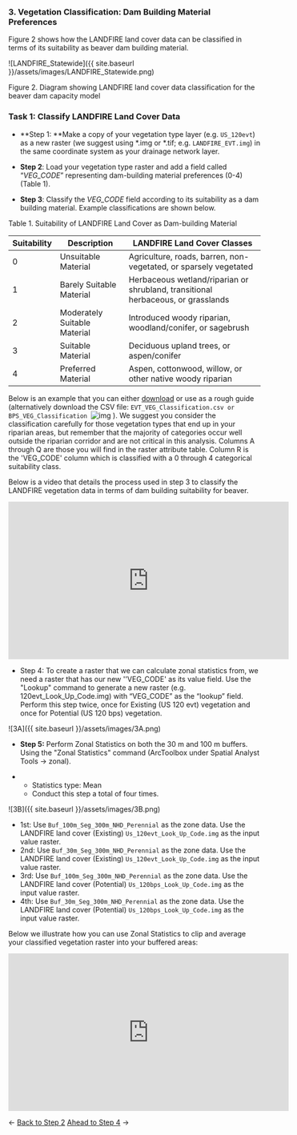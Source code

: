 ### 3. Vegetation Classification: Dam Building Material Preferences

Figure 2 shows how the LANDFIRE land cover data can be classified in terms of its suitability as beaver dam building material.

![LANDFIRE_Statewide]({{ site.baseurl }}/assets/images/LANDFIRE_Statewide.png)

Figure 2. Diagram showing LANDFIRE land cover data classification for the beaver dam capacity model



### Task 1: Classify LANDFIRE Land Cover Data

- **Step 1: **Make a copy of your vegetation type layer (e.g.  `US_120evt`) as a new raster (we suggest using *.img or *.tif; e.g. `LANDFIRE_EVT.img`) in the same coordinate system as your drainage network layer. 


- **Step 2**: Load your vegetation type raster and add a field called “*VEG_CODE*” representing dam-building material preferences (0-4) (Table 1). 


- **Step 3**: Classify the *VEG_CODE* field according to its suitability as a dam building material.  Example classifications are shown below.

Table 1. Suitability of LANDFIRE Land Cover as Dam-building Material 

| Suitability | Description                  | LANDFIRE Land Cover Classes              |
| ----------- | ---------------------------- | ---------------------------------------- |
| 0           | Unsuitable Material          | Agriculture, roads, barren, non-vegetated, or sparsely vegetated |
| 1           | Barely Suitable Material     | Herbaceous wetland/riparian or shrubland, transitional herbaceous, or grasslands |
| 2           | Moderately Suitable Material | Introduced woody riparian, woodland/conifer, or sagebrush |
| 3           | Suitable Material            | Deciduous upland trees, or aspen/conifer |
| 4           | Preferred Material           | Aspen, cottonwood, willow, or other native woody riparian |

Below is an example that you can either [download](https://docs.google.com/spreadsheets/d/1PrAi4-XPXafwItsISl2MJguihEW040sMQcNmu6QBsnc/edit#gid=474915990) or use as a rough guide (alternatively  download the CSV file: `EVT_VEG_Classification.csv or BPS_VEG_Classification `![img](http://brat.joewheaton.org/_/rsrc/1468872198624/home/documentation/manual-implementation/beaver-dam-capacity-model/3-wood-for-building-materials/Excel_icon.gif) ). We suggest you consider the classification carefully for those vegetation types that end up in your riparian areas, but remember that the majority of categories occur well outside the riparian corridor and are not critical in this analysis. Columns A through Q are those you will find in the raster attribute table. Column R is the 'VEG_CODE' column which is classified with a 0 through 4 categorical suitability class.



Below is a video that details the process used in step 3 to classify the LANDFIRE vegetation data in terms of dam building suitability for beaver. 

<iframe width="560" height="315" src="https://www.youtube.com/embed/wg5fOX1yaTA" frameborder="0" allowfullscreen></iframe>

- Step 4: To create a raster that we can calculate zonal statistics from, we need a raster that has our new ''VEG_CODE' as its value field. Use the "Lookup" command to generate a new raster (e.g. 120evt_Look_Up_Code.img) with “VEG_CODE” as the “lookup” field. Perform this step twice, once for Existing (US 120 evt) vegetation and once for Potential (US 120 bps) vegetation.

![3A]({{ site.baseurl }}/assets/images/3A.png)

- **Step 5:** Perform Zonal Statistics on both the 30 m and 100 m buffers.  Using the "Zonal Statistics" command (ArcToolbox under Spatial Analyst Tools -> zonal).


- - Statistics type: Mean
  - Conduct this step a total of four times.

![3B]({{ site.baseurl }}/assets/images/3B.png)

- 1st: Use `Buf_100m_Seg_300m_NHD_Perennial` as the zone data. Use the LANDFIRE land cover     (Existing) `Us_120evt_Look_Up_Code.img` as the input value raster.
- 2nd: Use `Buf_30m_Seg_300m_NHD_Perennial` as the zone data. Use the LANDFIRE land cover       (Existing) `Us_120evt_Look_Up_Code.img` as the input value raster.
- 3rd: Use `Buf_100m_Seg_300m_NHD_Perennial` as the zone data. Use the LANDFIRE land cover (Potential) `Us_120bps_Look_Up_Code.img` as the input value raster.
- 4th: Use `Buf_30m_Seg_300m_NHD_Perennial` as the zone data. Use the LANDFIRE land cover (Potential) `Us_120bps_Look_Up_Code.img` as the input value raster.

Below we illustrate how you can use Zonal Statistics to clip and average your classified vegetation raster into your buffered areas:

<iframe width="560" height="315" src="https://www.youtube.com/embed/dUM7jOU8J2o" frameborder="0" allowfullscreen></iframe>

<- [Back to Step 2](http://brat.joewheaton.org/home/documentation/manual-implementation/beaver-dam-capacity-model/2-perennial-water-sources)        [Ahead to Step 4](http://brat.joewheaton.org/home/documentation/manual-implementation/beaver-dam-capacity-model/4-dam-building-at-base-flow) ->